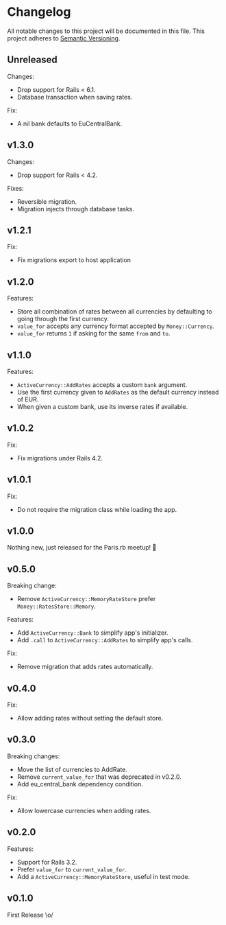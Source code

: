 # Changelog

All notable changes to this project will be documented in this file.
This project adheres to [Semantic Versioning].

## Unreleased

Changes:
- Drop support for Rails < 6.1.
- Database transaction when saving rates.

Fix:
- A nil bank defaults to EuCentralBank.

## v1.3.0

Changes:
- Drop support for Rails < 4.2.

Fixes:
- Reversible migration.
- Migration injects through database tasks.

## v1.2.1

Fix:
- Fix migrations export to host application

## v1.2.0

Features:
- Store all combination of rates between all currencies by defaulting to going
  through the first currency.
- `value_for` accepts any currency format accepted by `Money::Currency`.
- `value_for` returns `1` if asking for the same `from` and `to`.

## v1.1.0

Features:
- `ActiveCurrency::AddRates` accepts a custom `bank` argument.
- Use the first currency given to `AddRates` as the default currency instead of
  EUR.
- When given a custom bank, use its inverse rates if available.

## v1.0.2

Fix:
- Fix migrations under Rails 4.2.

## v1.0.1

Fix:
- Do not require the migration class while loading the app.

## v1.0.0

Nothing new, just released for the Paris.rb meetup! 🎉

## v0.5.0

Breaking change:
- Remove `ActiveCurrency::MemoryRateStore` prefer `Money::RatesStore::Memory`.

Features:
- Add `ActiveCurrency::Bank` to simplify app's initializer.
- Add `.call` to `ActiveCurrency::AddRates` to simplify app's calls.

Fix:
- Remove migration that adds rates automatically.

## v0.4.0

Fix:
- Allow adding rates without setting the default store.

## v0.3.0

Breaking changes:
- Move the list of currencies to AddRate.
- Remove `current_value_for` that was deprecated in v0.2.0.
- Add eu_central_bank dependency condition.

Fix:
- Allow lowercase currencies when adding rates.

## v0.2.0

Features:
- Support for Rails 3.2.
- Prefer `value_for` to `current_value_for`.
- Add a `ActiveCurrency::MemoryRateStore`, useful in test mode.

## v0.1.0

First Release \o/

[Semantic Versioning]: https://semver.org/spec/v2.0.0.html
